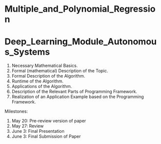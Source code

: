 # Multiple_and_Polynomial_Regression
# Deep_Learning_Module_Autonomous_Systems
1. Necessary Mathematical Basics.
2. Formal (mathematical) Description of the Topic.
3. Formal Description of the Algorithm.
4. Runtime of the Algorithm.
5. Applications of the Algorithm.
6. Description of the Relevant Parts of Programming Framework.
7. Realization of an Application Example based on the Programming Framework.



Milestones:
1. May 20: Pre-review version of paper 
2. May 27: Review
3. June 3: Final Presentation
4. June 3: Final Submission of Paper
